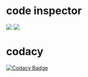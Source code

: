 # code inspector
![](https://www.code-inspector.com/project/24777/score/svg)
![](https://www.code-inspector.com/project/24777/status/svg)
# codacy
[![Codacy Badge](https://app.codacy.com/project/badge/Grade/391d2d1216a743a1a9155da72ed907ff)](https://www.codacy.com/gh/Arunkumarkaligota/miniproject/dashboard?utm_source=github.com&amp;utm_medium=referral&amp;utm_content=Arunkumarkaligota/miniproject&amp;utm_campaign=Badge_Grade)
